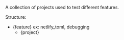 A collection of projects used to test different features.

Structure:

- {feature} ex: netlify_toml, debugging
  - {project}
